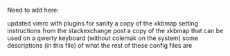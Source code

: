 Need to add here:

updated vimrc with plugins for sanity
a copy of the xkbmap setting instructions from the stackexchange post
a copy of the xkbmap that can be used on a qwerty keyboard (without colemak on the system)
some descriptions (in this file) of what the rest of these config files are

